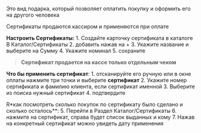 Это вид подарка, который позволяет оплатить покупку и оформить его на другого человека

Сертификаты продаются кассиром и применяются при оплате

**Настроить Сертификаты:**
	1. Создайте карточку сертификата в каталоге В Каталог/Сертификаты
	2. добавить нажав на + 
	3. Укажите название и выберите на Сумму
	4. Укажите номинал
	5. сохраните

> **Сертификат продается на кассе только отдельным чеком**

**Что бы применить сертификат**:
	1. отсканируйте его ручную или в окне оплаты нажмите три точки и выберите **сертификат**
	2. Укажите номер сертификата и фамилию клиента, если сертификат именной
	3. Выберите из поиска нужный сертификат
	4. подтвердите

 R*как посмотреть сколько покупок по сертификату было сделано и сколько осталось**:
	5. Перейти в Раздел Каталог/Сертификаты
	6. нажмите на сертификат, справа будет список выданных и кому
	7. Нажав на конкретный сертификат можно увидеть дату применения